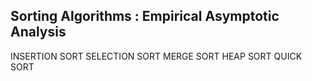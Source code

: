 ## Sorting Algorithms : Empirical Asymptotic Analysis

INSERTION SORT
SELECTION SORT
MERGE SORT
HEAP SORT
QUICK SORT